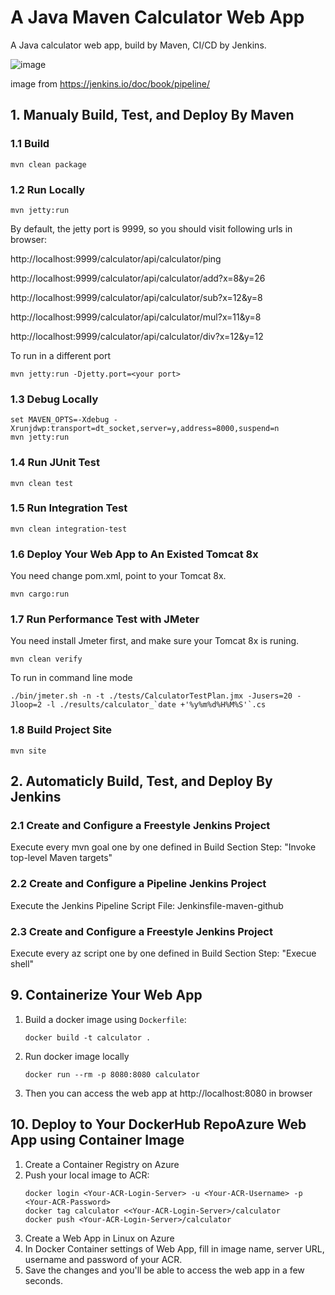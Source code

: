 # A Java Maven Calculator Web App
A Java calculator web app, build by Maven, CI/CD by Jenkins.

![image](https://github.com/maping/java-maven-calculator-web-app/raw/master/realworld-pipeline-flow.png)

image from https://jenkins.io/doc/book/pipeline/

## 1. Manualy Build, Test, and Deploy By Maven

### 1.1 Build
```shell
mvn clean package
```

### 1.2  Run Locally
```shell
mvn jetty:run
```
By default, the jetty port is 9999, so you should visit following urls in browser:

http://localhost:9999/calculator/api/calculator/ping

http://localhost:9999/calculator/api/calculator/add?x=8&y=26

http://localhost:9999/calculator/api/calculator/sub?x=12&y=8

http://localhost:9999/calculator/api/calculator/mul?x=11&y=8

http://localhost:9999/calculator/api/calculator/div?x=12&y=12

To run in a different port
```shell
mvn jetty:run -Djetty.port=<your port>
```
### 1.3 Debug Locally
```shell
set MAVEN_OPTS=-Xdebug -Xrunjdwp:transport=dt_socket,server=y,address=8000,suspend=n
mvn jetty:run
```
### 1.4 Run JUnit Test
```shell
mvn clean test
```
### 1.5 Run Integration Test
```shell
mvn clean integration-test
```
### 1.6 Deploy Your Web App to An Existed Tomcat 8x
You need change pom.xml, point to your Tomcat 8x.
```shell
mvn cargo:run
```
### 1.7 Run Performance Test with JMeter
You need install Jmeter first, and make sure your Tomcat 8x is runing.
```shell
mvn clean verify
```
To run in command line mode
```shell
./bin/jmeter.sh -n -t ./tests/CalculatorTestPlan.jmx -Jusers=20 -Jloop=2 -l ./results/calculator_`date +'%y%m%d%H%M%S'`.cs
```
### 1.8 Build Project Site
```shell
mvn site
```
## 2. Automaticly Build, Test, and Deploy By Jenkins

### 2.1 Create and Configure a Freestyle Jenkins Project
Execute every mvn goal one by one defined in Build Section Step: "Invoke top-level Maven targets"
### 2.2 Create and Configure a Pipeline Jenkins Project
Execute the Jenkins Pipeline Script File: Jenkinsfile-maven-github
### 2.3 Create and Configure a Freestyle Jenkins Project
Execute every az script one by one defined in Build Section Step: "Execue shell"

## 9. Containerize Your Web App
1. Build a docker image using `Dockerfile`:
   ```
   docker build -t calculator .
   ```
2. Run docker image locally
   ```
   docker run --rm -p 8080:8080 calculator
   ```
3. Then you can access the web app at http://localhost:8080 in browser

## 10. Deploy to Your DockerHub RepoAzure Web App using Container Image
1. Create a Container Registry on Azure
2. Push your local image to ACR:
   ```
   docker login <Your-ACR-Login-Server> -u <Your-ACR-Username> -p <Your-ACR-Password>
   docker tag calculator <<Your-ACR-Login-Server>/calculator
   docker push <Your-ACR-Login-Server>/calculator
   ```
3. Create a Web App in Linux on Azure
4. In Docker Container settings of Web App, fill in image name, server URL, username and password of your ACR.
5. Save the changes and you'll be able to access the web app in a few seconds.
